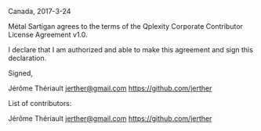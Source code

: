 Canada, 2017-3-24

Métal Sartigan agrees to the terms of the Qplexity Corporate Contributor License
Agreement v1.0.

I declare that I am authorized and able to make this agreement and sign this
declaration.

Signed,

Jérôme Thériault jerther@gmail.com https://github.com/jerther

List of contributors:

Jérôme Thériault jerther@gmail.com https://github.com/jerther
